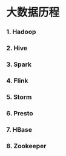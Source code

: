 # 大数据历程

### 1. Hadoop
### 2. Hive
### 3. Spark
### 4. Flink
### 5. Storm
### 6. Presto
### 7. HBase
### 8. Zookeeper
